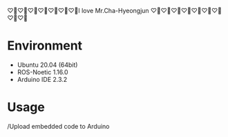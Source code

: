 ♡🤍♡🤍♡🤍♡🤍♡🤍♡🤍♡🤍I love Mr.Cha-Hyeongjun ♡🤍♡🤍♡🤍♡🤍♡🤍♡🤍♡🤍♡🤍♡🤍

# Environment
- Ubuntu 20.04 (64bit)
- ROS-Noetic 1.16.0
- Arduino IDE 2.3.2

# Usage
/Upload embedded code to Arduino
